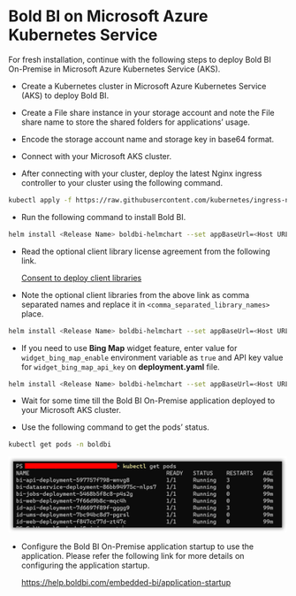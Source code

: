 # Bold BI on Microsoft Azure Kubernetes Service

For fresh installation, continue with the following steps to deploy Bold BI On-Premise in Microsoft Azure Kubernetes Service (AKS).

* Create a Kubernetes cluster in Microsoft Azure Kubernetes Service (AKS) to deploy Bold BI.

* Create a File share instance in your storage account and note the File share name to store the shared folders for applications’ usage.

* Encode the storage account name and storage key in base64 format.

* Connect with your Microsoft AKS cluster.

* After connecting with your cluster, deploy the latest Nginx ingress controller to your cluster using the following command.

```sh
kubectl apply -f https://raw.githubusercontent.com/kubernetes/ingress-nginx/controller-v0.41.2/deploy/static/provider/cloud/deploy.yaml
```

* Run the following command to install Bold BI.

```sh
helm install <Release Name> boldbi-helmchart --set appBaseUrl=<Host URL>,persistentVolume.aks.fileShareName=<File share name>,persistentVolume.aks.azureStorageAccountName=<base64_azurestorageaccountname>,persistentVolume.aks.azureStorageAccountKey=<base64_azurestorageaccountkey>
```

* Read the optional client library license agreement from the following link.

    [Consent to deploy client libraries](../docs/consent-to-deploy-client-libraries.md)

* Note the optional client libraries from the above link as comma separated names and replace it in `<comma_separated_library_names>` place.

```sh
helm install <Release Name> boldbi-helmchart --set appBaseUrl=<Host URL>,persistentVolume.aks.fileShareName=<File share name>,persistentVolume.aks.azureStorageAccountName=<base64_azurestorageaccountname>,persistentVolume.aks.azureStorageAccountKey=<base64_azurestorageaccountkey>,optionalLibs=<comma_separated_library_names>
```

* If you need to use **Bing Map** widget feature, enter value for `widget_bing_map_enable` environment variable as `true` and API key value for `widget_bing_map_api_key` on **deployment.yaml** file.
   
```sh
helm install <Release Name> boldbi-helmchart --set appBaseUrl=<Host URL>,persistentVolume.aks.fileShareName=<File share name>,persistentVolume.aks.azureStorageAccountName=<base64_azurestorageaccountname>,persistentVolume.aks.azureStorageAccountKey=<base64_azurestorageaccountkey>,bingMapWidget.enabled=true,bingMapWidget.apiKey=<api-key>
``` 

* Wait for some time till the Bold BI On-Premise application deployed to your Microsoft AKS cluster.

* Use the following command to get the pods’ status.

```sh
kubectl get pods -n boldbi
```
![Pod status](images/pod_status.png) 

* Configure the Bold BI On-Premise application startup to use the application. Please refer the following link for more details on configuring the application startup.
    
    https://help.boldbi.com/embedded-bi/application-startup
